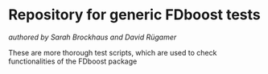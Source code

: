# Repository for generic FDboost tests
*authored by Sarah Brockhaus and David Rügamer*

These are more thorough test scripts, which are used to check functionalities of the FDboost package
